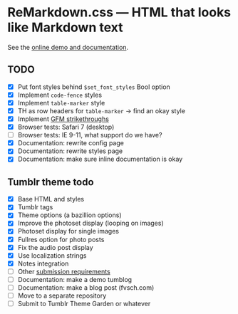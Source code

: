 
# ReMarkdown.css — HTML that looks like Markdown text

See the [online demo and documentation](http://fvsch.com/code/remarkdown/).

## TODO

- [x] Put font styles behind `$set_font_styles` Bool option
- [x] Implement `code-fence` styles
- [x] Implement `table-marker` style
- [x] TH as row headers for `table-marker` -> find an okay style
- [x] Implement [GFM strikethroughs](https://help.github.com/articles/github-flavored-markdown#strikethrough)
- [x] Browser tests: Safari 7 (desktop)
- [ ] Browser tests: IE 9-11, what support do we have?
- [x] Documentation: rewrite config page
- [x] Documentation: rewrite styles page
- [x] Documentation: make sure inline documentation is okay

## Tumblr theme todo

- [x] Base HTML and styles
- [x] Tumblr tags
- [x] Theme options (a bazillion options)
- [x] Improve the photoset display (looping on images)
- [x] Photoset display for single images
- [x] Fullres option for photo posts
- [x] Fix the audio post display
- [x] Use localization strings
- [x] Notes integration
- [ ] Other [submission requirements](https://www.tumblr.com/docs/en/theme_submission_guidelines)
- [ ] Documentation: make a demo tumblog
- [ ] Documentation: make a blog post (fvsch.com)
- [ ] Move to a separate repository
- [ ] Submit to Tumblr Theme Garden or whatever
